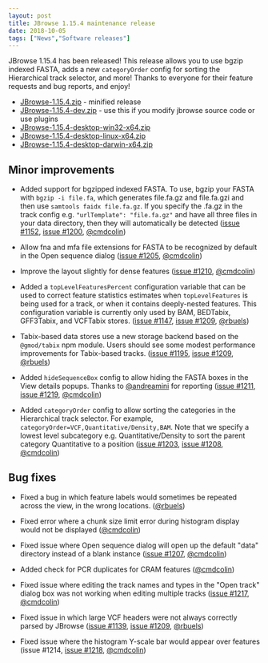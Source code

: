 ```yaml
---
layout: post
title: JBrowse 1.15.4 maintenance release
date: 2018-10-05
tags: ["News","Software releases"]
---
```


JBrowse 1.15.4 has been released! This release allows you to use bgzip indexed FASTA, adds a new `categoryOrder` config for sorting the Hierarchical track selector, and more!
Thanks to everyone for their feature requests and bug reports, and enjoy!

*   [JBrowse-1.15.4.zip](https://github.com/GMOD/jbrowse/releases/download/1.15.4-release/JBrowse-1.15.4.zip) - minified release
*   [JBrowse-1.15.4-dev.zip](https://github.com/GMOD/jbrowse/archive/1.15.4-release.zip) - use this if you modify jbrowse source code or use plugins
*   [JBrowse-1.15.4-desktop-win32-x64.zip](https://github.com/GMOD/jbrowse/releases/download/1.15.4-release/JBrowse-1.15.4-desktop-win32-x64.zip)
*   [JBrowse-1.15.4-desktop-linux-x64.zip](https://github.com/GMOD/jbrowse/releases/download/1.15.4-release/JBrowse-1.15.4-desktop-linux-x64.zip)
*   [JBrowse-1.15.4-desktop-darwin-x64.zip](https://github.com/GMOD/jbrowse/releases/download/1.15.4-release/JBrowse-1.15.4-desktop-darwin-x64.zip)




## Minor improvements

 * Added support for bgzipped indexed FASTA. To use, bgzip your FASTA with
   `bgzip -i file.fa`, which generates file.fa.gz and file.fa.gzi and then use
   `samtools faidx file.fa.gz`. If you specify the .fa.gz in the track config e.g.
   `"urlTemplate": "file.fa.gz"` and have all three files in your data directory,
   then they will automatically be detected (<a href="https://github.com/gmod/jbrowse/issues/1152">issue #1152</a>, <a href="https://github.com/gmod/jbrowse/pull/1200">issue #1200</a>, <a href="https://github.com/cmdcolin">@cmdcolin</a>)

 * Allow fna and mfa file extensions for FASTA to be recognized by default in
   the Open sequence dialog (<a href="https://github.com/gmod/jbrowse/issues/1205">issue #1205</a>, <a href="https://github.com/cmdcolin">@cmdcolin</a>)

 * Improve the layout slightly for dense features (<a href="https://github.com/gmod/jbrowse/issues/1210">issue #1210</a>, <a href="https://github.com/cmdcolin">@cmdcolin</a>)

 * Added a `topLevelFeaturesPercent` configuration variable that can be used to
   correct feature statistics estimates when `topLevelFeatures` is being used for
   a track, or when it contains deeply-nested features. This configuration variable
   is currently only used by BAM, BEDTabix, GFF3Tabix, and VCFTabix stores.
   (<a href="https://github.com/gmod/jbrowse/issues/1147">issue #1147</a>, <a href="https://github.com/gmod/jbrowse/pull/1209">issue #1209</a>, <a href="https://github.com/rbuels">@rbuels</a>)

 * Tabix-based data stores use a new storage backend based on the `@gmod/tabix` npm
   module. Users should see some modest performance improvements for Tabix-based
   tracks. (<a href="https://github.com/gmod/jbrowse/issues/1195">issue #1195</a>, <a href="https://github.com/gmod/jbrowse/pull/1209">issue #1209</a>, <a href="https://github.com/rbuels">@rbuels</a>)

 * Added `hideSequenceBox` config to allow hiding the FASTA boxes in the View details
   popups. Thanks to <a href="https://github.com/andreamini">@andreamini</a> for reporting (<a href="https://github.com/gmod/jbrowse/issues/1211">issue #1211</a>, <a href="https://github.com/gmod/jbrowse/pull/1219">issue #1219</a>, <a href="https://github.com/cmdcolin">@cmdcolin</a>)

 * Added `categoryOrder` config to allow sorting the categories in the Hierarchical
   track selector. For example, `categoryOrder=VCF,Quantitative/Density,BAM`. Note
   that we specify a lowest level subcategory e.g. Quantitative/Density to sort the
   parent category Quantitative to a position (<a href="https://github.com/gmod/jbrowse/issues/1203">issue #1203</a>, <a href="https://github.com/gmod/jbrowse/pull/1208">issue #1208</a>, <a href="https://github.com/cmdcolin">@cmdcolin</a>)

## Bug fixes

 * Fixed a bug in which feature labels would sometimes be repeated across the view,
   in the wrong locations. (<a href="https://github.com/rbuels">@rbuels</a>)

 * Fixed error where a chunk size limit error during histogram display would not be
   displayed (<a href="https://github.com/cmdcolin">@cmdcolin</a>)

 * Fixed issue where Open sequence dialog will open up the default "data" directory
   instead of a blank instance (<a href="https://github.com/gmod/jbrowse/issues/1207">issue #1207</a>, <a href="https://github.com/cmdcolin">@cmdcolin</a>)

 * Added check for PCR duplicates for CRAM features (<a href="https://github.com/cmdcolin">@cmdcolin</a>)

 * Fixed issue where editing the track names and types in the "Open track" dialog box
   was not working when editing multiple tracks (<a href="https://github.com/gmod/jbrowse/issues/1217">issue #1217</a>, <a href="https://github.com/cmdcolin">@cmdcolin</a>)

 * Fixed issue in which large VCF headers were not always correctly parsed by JBrowse
   (<a href="https://github.com/gmod/jbrowse/issues/1139">issue #1139</a>, <a href="https://github.com/gmod/jbrowse/pull/1209">issue #1209</a>, <a href="https://github.com/rbuels">@rbuels</a>)

 * Fixed issue where the histogram Y-scale bar would appear over features (issue
   #1214, <a href="https://github.com/gmod/jbrowse/pull/1218">issue #1218</a>, <a href="https://github.com/cmdcolin">@cmdcolin</a>)

